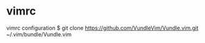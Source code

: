 # vimrc
vimrc configuration
    $ git clone https://github.com/VundleVim/Vundle.vim.git ~/.vim/bundle/Vundle.vim
